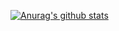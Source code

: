 <!--
![alt text](https://raw.githubusercontent.com/everthis/everthis/master/banner.jpeg "Logo")
-->
[![Anurag's github stats](https://github-readme-stats.vercel.app/api?username=everthis)](https://github.com/anuraghazra/github-readme-stats)

<!--
**everthis/everthis** is a ✨ _special_ ✨ repository because its `README.md` (this file) appears on your GitHub profile.

Here are some ideas to get you started:

- 🔭 I’m currently working on ...
- 🌱 I’m currently learning ...
- 👯 I’m looking to collaborate on ...
- 🤔 I’m looking for help with ...
- 💬 Ask me about ...
- 📫 How to reach me: ...
- 😄 Pronouns: ...
- ⚡ Fun fact: ...
-->
